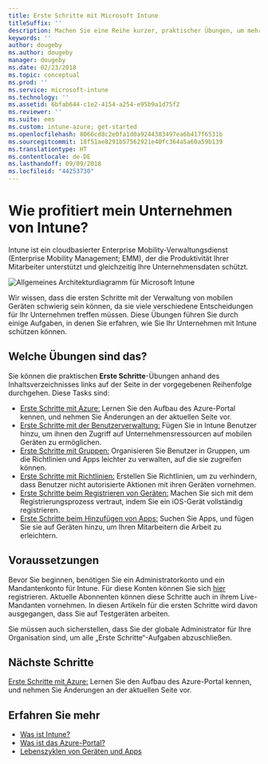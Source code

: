 ```yaml
---
title: Erste Schritte mit Microsoft Intune
titleSuffix: ''
description: Machen Sie eine Reihe kurzer, praktischer Übungen, um mehr über Intune zu erfahren.
keywords: ''
author: dougeby
ms.author: dougeby
manager: dougeby
ms.date: 02/23/2018
ms.topic: conceptual
ms.prod: ''
ms.service: microsoft-intune
ms.technology: ''
ms.assetid: 6bfab644-c1e2-4154-a254-e95b9a1d75f2
ms.reviewer: ''
ms.suite: ems
ms.custom: intune-azure; get-started
ms.openlocfilehash: 8066cd8c2e0fa1d0a9244383497ea6b417f6531b
ms.sourcegitcommit: 18f51ae8291b57562921e40fc364a5a60a59b139
ms.translationtype: HT
ms.contentlocale: de-DE
ms.lasthandoff: 09/09/2018
ms.locfileid: "44253730"
---
```

# <a name="what-can-intune-do-for-my-company"></a>Wie profitiert mein Unternehmen von Intune?

Intune ist ein cloudbasierter Enterprise Mobility-Verwaltungsdienst (Enterprise Mobility Management; EMM), der die Produktivität Ihrer Mitarbeiter unterstützt und gleichzeitig Ihre Unternehmensdaten schützt.

![Allgemeines Architekturdiagramm für Microsoft Intune](/intune/media/intunearchitecture.svg)

Wir wissen, dass die ersten Schritte mit der Verwaltung von mobilen Geräten schwierig sein können, da sie viele verschiedene Entscheidungen für Ihr Unternehmen treffen müssen. Diese Übungen führen Sie durch einige Aufgaben, in denen Sie erfahren, wie Sie Ihr Unternehmen mit Intune schützen können.

## <a name="what-are-the-exercises"></a>Welche Übungen sind das?

Sie können die praktischen __Erste Schritte__-Übungen anhand des Inhaltsverzeichnisses links auf der Seite in der vorgegebenen Reihenfolge durchgehen. Diese Tasks sind:

* [Erste Schritte mit Azure:](get-started-azure.md) Lernen Sie den Aufbau des Azure-Portal kennen, und nehmen Sie Änderungen an der aktuellen Seite vor.
* [Erste Schritte mit der Benutzerverwaltung:](get-started-users.md) Fügen Sie in Intune Benutzer hinzu, um ihnen den Zugriff auf Unternehmensressourcen auf mobilen Geräten zu ermöglichen.
* [Erste Schritte mit Gruppen:](get-started-groups.md) Organisieren Sie Benutzer in Gruppen, um die Richtlinien und Apps leichter zu verwalten, auf die sie zugreifen können.
* [Erste Schritte mit Richtlinien:](get-started-policies.md) Erstellen Sie Richtlinien, um zu verhindern, dass Benutzer nicht autorisierte Aktionen mit ihren Geräten vornehmen.
* [Erste Schritte beim Registrieren von Geräten:](get-started-enroll.md) Machen Sie sich mit dem Registrierungsprozess vertraut, indem Sie ein iOS-Gerät vollständig registrieren.
* [Erste Schritte beim Hinzufügen von Apps:](get-started-apps.md) Suchen Sie Apps, und fügen Sie sie auf Geräten hinzu, um Ihren Mitarbeitern die Arbeit zu erleichtern.

## <a name="prerequisites"></a>Voraussetzungen

Bevor Sie beginnen, benötigen Sie ein Administratorkonto und ein Mandantenkonto für Intune. Für diese Konten können Sie sich [hier](https://portal.office.com/Signup/Signup.aspx?OfferId=40BE278A-DFD1-470a-9EF7-9F2596EA7FF9&dl=INTUNE_A&ali=1#0%20) registrieren. Aktuelle Abonnenten können diese Schritte auch in ihrem Live-Mandanten vornehmen. In diesen Artikeln für die ersten Schritte wird davon ausgegangen, dass Sie auf Testgeräten arbeiten.

Sie müssen auch sicherstellen, dass Sie der globale Administrator für Ihre Organisation sind, um alle „Erste Schritte“-Aufgaben abzuschließen.

## <a name="next-steps"></a>Nächste Schritte

[Erste Schritte mit Azure:](get-started-azure.md) Lernen Sie den Aufbau des Azure-Portal kennen, und nehmen Sie Änderungen an der aktuellen Seite vor.

## <a name="learn-more"></a>Erfahren Sie mehr

* [Was ist Intune?](introduction-intune.md)
* [Was ist das Azure-Portal?](what-is-intune.md)
* [Lebenszyklen von Geräten und Apps](introduction-device-app-lifecycles.md)
